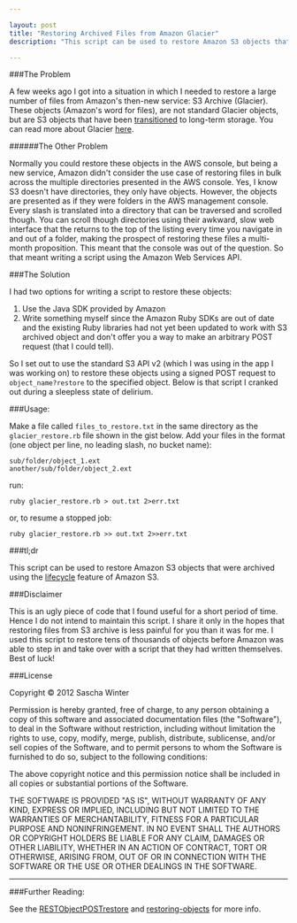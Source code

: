 ```yaml
---

layout: post
title: "Restoring Archived Files from Amazon Glacier"
description: "This script can be used to restore Amazon S3 objects that were archived using the lifecycle feature of Amazon S3."

---
```


###The Problem

A few weeks ago I got into a situation in which I needed to restore a large number of files from Amazon's then-new service: S3 Archive (Glacier). These objects (Amazon's word for files), are not standard Glacier objects, but are S3 objects that have been [transitioned](http://docs.amazonwebservices.com/AmazonS3/latest/dev/object-lifecycle-mgmt.html) to long-term storage. You can read more about Glacier [here](http://aws.amazon.com/glacier/).

######The Other Problem

Normally you could restore these objects in the AWS console, but being a new service, Amazon didn't consider the use case of restoring files in bulk across the multiple directories presented in the AWS console. Yes, I know S3 doesn't have directories, they only have objects. However, the objects are presented as if they were folders in the AWS management console. Every slash is translated into a directory that can be traversed and scrolled though. You can scroll though directories using their awkward, slow web interface that the returns to the top of the listing every time you navigate in and out of a folder, making the prospect of restoring these files a multi-month proposition. This meant that the console was out of the question. So that meant writing a script using the Amazon Web Services API.

###The Solution

I had two options for writing a script to restore these objects: 

1. Use the Java SDK provided by Amazon
2. Write something myself since the Amazon Ruby SDKs are out of date and the existing Ruby libraries had not yet been updated to work with S3 archived object and don't offer you a way to make an arbitrary POST request (that I could tell).

So I set out to use the standard S3 API v2 (which I was using in the app I was working on) to restore these objects using a signed POST request to `object_name?restore` to the specified object. Below is that script I cranked out during a sleepless state of delirium.

###Usage:

Make a file called `files_to_restore.txt` in the same directory as the `glacier_restore.rb` file shown in the gist below.
Add your files in the format (one object per line, no leading slash, no bucket name):

    sub/folder/object_1.ext
    another/sub/folder/object_2.ext

run:

    ruby glacier_restore.rb > out.txt 2>err.txt

or, to resume a stopped job:

    ruby glacier_restore.rb >> out.txt 2>>err.txt

###tl;dr

This script can be used to restore Amazon S3 objects that were archived using the [lifecycle](http://docs.amazonwebservices.com/AmazonS3/latest/UG/LifecycleConfiguration.html) feature of Amazon S3. 

###Disclaimer

This is an ugly piece of code that I found useful for a short period of time. Hence I do not intend to maintain this script. I share it only in the hopes that restoring files from S3 archive is less painful for you than it was for me. I used this script to restore tens of thousands of objects before Amazon was able to step in and take over with a script that they had written themselves. Best of luck!

###License

Copyright © 2012 Sascha Winter

Permission is hereby granted, free of charge, to any person obtaining a copy of this software and associated documentation files (the "Software"), to deal in the Software without restriction, including without limitation the rights to use, copy, modify, merge, publish, distribute, sublicense, and/or sell copies of the Software, and to permit persons to whom the Software is furnished to do so, subject to the following conditions:

The above copyright notice and this permission notice shall be included in all copies or substantial portions of the Software.

THE SOFTWARE IS PROVIDED "AS IS", WITHOUT WARRANTY OF ANY KIND, EXPRESS OR IMPLIED, INCLUDING BUT NOT LIMITED TO THE WARRANTIES OF MERCHANTABILITY, FITNESS FOR A PARTICULAR PURPOSE AND NONINFRINGEMENT. IN NO EVENT SHALL THE AUTHORS OR COPYRIGHT HOLDERS BE LIABLE FOR ANY CLAIM, DAMAGES OR OTHER LIABILITY, WHETHER IN AN ACTION OF CONTRACT, TORT OR OTHERWISE, ARISING FROM, OUT OF OR IN CONNECTION WITH THE SOFTWARE OR THE USE OR OTHER DEALINGS IN THE SOFTWARE.

---

###Further Reading:

See the [RESTObjectPOSTrestore](http://docs.amazonwebservices.com/AmazonS3/latest/API/RESTObjectPOSTrestore.html) and [restoring-objects](http://docs.amazonwebservices.com/AmazonS3/latest/dev/restoring-objects.html) for more info.

<script src="https://gist.github.com/4092579.js"></script>
